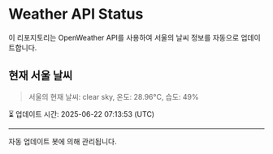 
# Weather API Status

이 리포지토리는 OpenWeather API를 사용하여 서울의 날씨 정보를 자동으로 업데이트합니다.

## 현재 서울 날씨
> 서울의 현재 날씨: clear sky, 온도: 28.96°C, 습도: 49%

⏳ 업데이트 시간: 2025-06-22 07:13:53 (UTC)

---
자동 업데이트 봇에 의해 관리됩니다.

